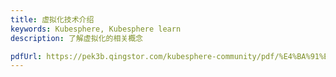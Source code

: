 ```yaml
---
title: 虚拟化技术介绍
keywords: Kubesphere, Kubesphere learn
description: 了解虚拟化的相关概念

pdfUrl: https://pek3b.qingstor.com/kubesphere-community/pdf/%E4%BA%91%E5%8E%9F%E7%94%9F%E5%AE%9E%E6%88%98/KubeVirt%20%E8%99%9A%E6%8B%9F%E6%9C%BA%E8%B4%9F%E8%BD%BD%E7%AE%A1%E7%90%86-%E8%99%9A%E6%8B%9F%E5%8C%96%E6%8A%80%E6%9C%AF%E4%BB%8B%E7%BB%8D.pdf
---
```

